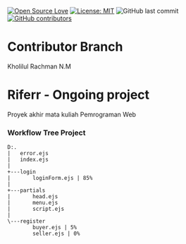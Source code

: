 [![Open Source Love](https://badges.frapsoft.com/os/v1/open-source.svg?style=flat)](https://github.com/ellerbrock/open-source-badges/)
[![License: MIT](https://img.shields.io/badge/License-MIT-green.svg)](https://opensource.org/licenses/MIT)
![GitHub last commit](https://img.shields.io/github/last-commit/mramirid/Riferr)
[![GitHub contributors](https://img.shields.io/github/contributors/mramirid/Riferr.svg)](https://GitHub.com/mramirid/Riferr/graphs/contributors/)

# Contributor Branch
Kholilul Rachman N.M

# Riferr - Ongoing project
Proyek akhir mata kuliah Pemrograman Web

### Workflow Tree Project 
```
D:.
|   error.ejs
|   index.ejs
|
+---login
|       loginForm.ejs | 85%
|
+---partials
|       head.ejs
|       menu.ejs
|       script.ejs
|
\---register
        buyer.ejs | 5%
        seller.ejs | 0%
```